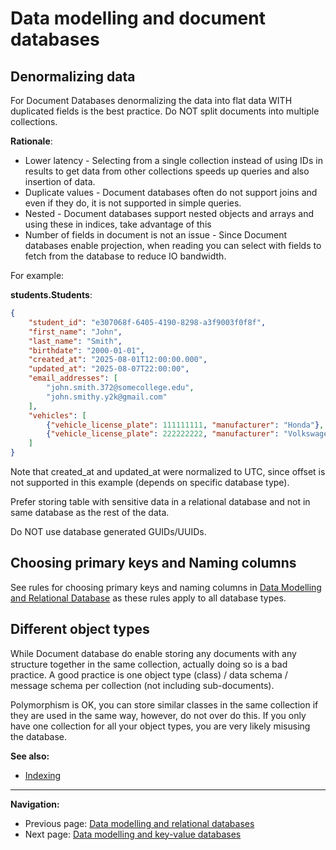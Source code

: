 # Data modelling and document databases

## Denormalizing data

For Document Databases denormalizing the data into flat data WITH duplicated fields is the best practice. Do NOT split documents into multiple collections.

**Rationale**:

- Lower latency - Selecting from a single collection instead of using IDs in results to get data from other collections speeds up queries and also insertion of data.
- Duplicate values - Document databases often do not support joins and even if they do, it is not supported in simple queries.
- Nested - Document databases support nested objects and arrays and using these in indices, take advantage of this
- Number of fields in document is not an issue - Since Document databases enable projection, when reading you can select with fields to fetch from the database to reduce IO bandwidth.

For example:

**students.Students**:

```JSON
{
    "student_id": "e307068f-6405-4190-8298-a3f9003f0f8f",
    "first_name": "John",
    "last_name": "Smith",
    "birthdate": "2000-01-01",
    "created_at": "2025-08-01T12:00:00.000",
    "updated_at": "2025-08-07T22:00:00",
    "email_addresses": [
        "john.smith.372@somecollege.edu",
        "john.smithy.y2k@gmail.com"
    ],
    "vehicles": [
        {"vehicle_license_plate": 111111111, "manufacturer": "Honda"},
        {"vehicle_license_plate": 222222222, "manufacturer": "Volkswagen"}
    ]
}
```

Note that created_at and updated_at were normalized to UTC, since offset is not supported in this example (depends on specific database type).

Prefer storing table with sensitive data in a relational database and not in same database as the rest of the data.

Do NOT use database generated GUIDs/UUIDs.

## Choosing primary keys and Naming columns

See rules for choosing primary keys and naming columns in [Data Modelling and Relational Database](./data-modelling-relational-dbs.md) as these rules apply to all database types.

## Different object types

While Document database do enable storing any documents with any structure together in the same collection, actually doing so is a bad practice. A good practice is one object type (class) / data schema / message schema per collection (not including sub-documents).

Polymorphism is OK, you can store similar classes in the same collection if they are used in the same way, however, do not over do this. If you only have one collection for all your object types, you are very likely misusing the database.

**See also:**

- [Indexing](./indexing.md)

---

**Navigation:**

- Previous page: [Data modelling and relational databases](./data-modelling-relational-dbs.md)
- Next page: [Data modelling and key-value databases](./data-modelling-key-values-dbs.md)

